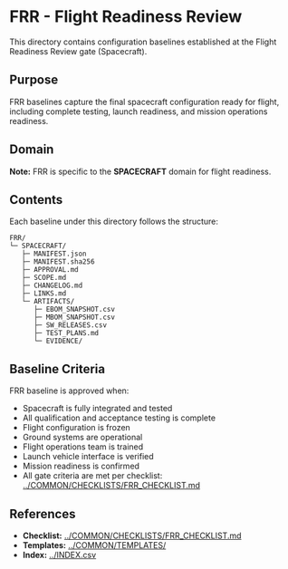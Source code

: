 # FRR - Flight Readiness Review

This directory contains configuration baselines established at the Flight Readiness Review gate (Spacecraft).

## Purpose

FRR baselines capture the final spacecraft configuration ready for flight, including complete testing, launch readiness, and mission operations readiness.

## Domain

**Note:** FRR is specific to the **SPACECRAFT** domain for flight readiness.

## Contents

Each baseline under this directory follows the structure:

```
FRR/
└─ SPACECRAFT/
   ├─ MANIFEST.json
   ├─ MANIFEST.sha256
   ├─ APPROVAL.md
   ├─ SCOPE.md
   ├─ CHANGELOG.md
   ├─ LINKS.md
   └─ ARTIFACTS/
      ├─ EBOM_SNAPSHOT.csv
      ├─ MBOM_SNAPSHOT.csv
      ├─ SW_RELEASES.csv
      ├─ TEST_PLANS.md
      └─ EVIDENCE/
```

## Baseline Criteria

FRR baseline is approved when:
- Spacecraft is fully integrated and tested
- All qualification and acceptance testing is complete
- Flight configuration is frozen
- Ground systems are operational
- Flight operations team is trained
- Launch vehicle interface is verified
- Mission readiness is confirmed
- All gate criteria are met per checklist: [../COMMON/CHECKLISTS/FRR_CHECKLIST.md](../COMMON/CHECKLISTS/FRR_CHECKLIST.md)

## References

- **Checklist:** [../COMMON/CHECKLISTS/FRR_CHECKLIST.md](../COMMON/CHECKLISTS/FRR_CHECKLIST.md)
- **Templates:** [../COMMON/TEMPLATES/](../COMMON/TEMPLATES/)
- **Index:** [../INDEX.csv](../INDEX.csv)
